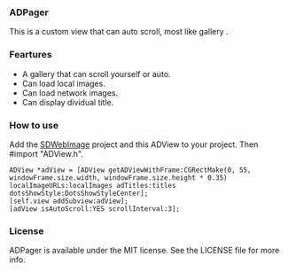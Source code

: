 ### ADPager

This is a custom view that can auto scroll, most like gallery .

### Feartures

- A gallery that can scroll yourself or auto.
- Can load local images.
- Can load network images.
- Can display dividual title.


### How to use

Add the [SDWebImage](https://github.com/rs/SDWebImage) project and this ADView to your project. Then #import "ADView.h". 

```
ADView *adView = [ADView getADViewWithFrame:CGRectMake(0, 55, windowFrame.size.width, windowFrame.size.height * 0.35) localImageURLs:localImages adTitles:titles dotsShowStyle:DotsShowStyleCenter];
[self.view addSubview:adView];
[adView isAutoScroll:YES scrollInterval:3];
```


### License

ADPager is available under the MIT license. See the LICENSE file for more info.
